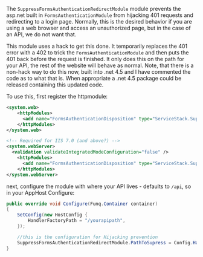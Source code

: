 The `SuppressFormsAuthenticationRedirectModule` module prevents the asp.net built in `FormsAuthenticationModule` from hijacking 401 requests and redirecting to a login page.  Normally, this is the desired behavior if you are using a web browser and access an unauthorized page, but in the case of an API, we do not want that.

This module uses a hack to get this done.  It temporarily replaces the 401 error with a 402 to trick the `FormsAuthenticationModule` and then puts the 401 back before the request is finished.   It only does this on the path for your API, the rest of the website will behave as normal.   Note, that there is a non-hack way to do this now, built into .net 4.5 and I have commented the code as to what that is.  When appropriate a .net 4.5 package could be released containing this updated code.

To use this, first register the httpmodule:

```xml
<system.web>
    <httpModules>
      <add name="FormsAuthenticationDisposition" type="ServiceStack.SuppressFormsAuthenticationRedirectModule, ServiceStack" />
    </httpModules>
</system.web>

<!-- Required for IIS 7.0 (and above?) -->
<system.webServer>
  <validation validateIntegratedModeConfiguration="false" />
    <httpModules>
      <add name="FormsAuthenticationDisposition" type="ServiceStack.SuppressFormsAuthenticationRedirectModule, ServiceStack" />
    </httpModules>
</system.webServer>
```

next, configure the module with where your API lives - defaults to `/api`, so in your AppHost Configure:

```csharp
public override void Configure(Funq.Container container)
{
    SetConfig(new HostConfig {
        HandlerFactoryPath = "/yourapipath",
    });

    //this is the configuration for Hijacking prevention
    SuppressFormsAuthenticationRedirectModule.PathToSupress = Config.HandlerFactoryPath;
}
```